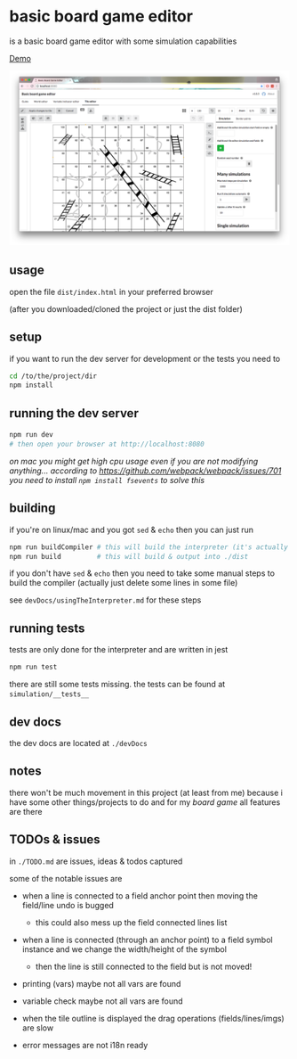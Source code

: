 # basic board game editor

is a basic board game editor with some simulation capabilities

[Demo](https://janisdd.github.io/basic-board-game-editor/)

![Screenshot](screenshot.png)

## usage

open the file `dist/index.html` in your preferred browser

(after you downloaded/cloned the project or just the dist folder)


## setup

if you want to run the dev server for development or the tests you need to

```bash
cd /to/the/project/dir
npm install
```

## running the dev server

```bash
npm run dev
# then open your browser at http://localhost:8080
```

*on mac you might get high cpu usage even if you are not modifying anything...*
*according to https://github.com/webpack/webpack/issues/701 you need to install `npm install fsevents` to solve this*

## building

if you're on linux/mac and you got `sed` & `echo` then you can just run

```bash
npm run buildCompiler # this will build the interpreter (it's actually not a compiler but like to call is so)
npm run build         # this will build & output into ./dist
```

if you don't have `sed` & `echo` then you need to take some manual steps to build the compiler (actually just delete some lines in some file)

see `devDocs/usingTheInterpreter.md` for these steps

## running tests

tests are only done for the interpreter and are written in jest

```bash
npm run test
```

there are still some tests missing.
the tests can be found at `simulation/__tests__`

## dev docs

the dev docs are located at `./devDocs`

## notes

there won't be much movement in this project (at least from me)
because i have some other things/projects to do and for my *board game* all features are there

## TODOs & issues

in `./TODO.md` are issues, ideas & todos captured

some of the notable issues are


- when a line is connected to a field anchor point then moving the field/line undo is bugged
	- this could also mess up the field connected lines list

- when a line is connected (through an anchor point) to a field symbol instance and we change the width/height of the symbol
  - then the line is still connected to the field but is not moved!

- printing (vars) maybe not all vars are found

- variable check maybe not all vars are found

- when the tile outline is displayed the drag operations (fields/lines/imgs) are slow

- error messages are not i18n ready
